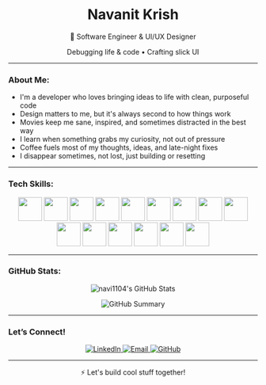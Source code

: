 <h1 align="center">Navanit Krish</h1>

<p align="center">
  🧠 Software Engineer & UI/UX Designer  
</p>
<p align="center">
  Debugging life & code • Crafting slick UI
</p>

---

### About Me:

- I'm a developer who loves bringing ideas to life with clean, purposeful code  
- Design matters to me, but it's always second to how things work  
- Movies keep me sane, inspired, and sometimes distracted in the best way  
- I learn when something grabs my curiosity, not out of pressure  
- Coffee fuels most of my thoughts, ideas, and late-night fixes  
- I disappear sometimes, not lost, just building or resetting

---

### Tech Skills:

<div align="center">
  <img src="https://skillicons.dev/icons?i=ts" width="48" />
  <img src="https://skillicons.dev/icons?i=js" width="48" />
  <img src="https://skillicons.dev/icons?i=react" width="48" />
<img src="https://skillicons.dev/icons?i=dart" width="48" />
<img src="https://skillicons.dev/icons?i=flutter" width="48" />
<img src="https://skillicons.dev/icons?i=cpp" width="48" />
 
  <img src="https://skillicons.dev/icons?i=nodejs" width="48" />
  <img src="https://skillicons.dev/icons?i=express" width="48" />
  <img src="https://skillicons.dev/icons?i=mongodb" width="48" />
  <img src="https://skillicons.dev/icons?i=firebase" width="48" />
  <img src="https://skillicons.dev/icons?i=scss" width="48" />
  <img src="https://skillicons.dev/icons?i=figma" width="48" />
  <img src="https://skillicons.dev/icons?i=git" width="48" />
  <img src="https://skillicons.dev/icons?i=github" width="48" />
  <img src="https://skillicons.dev/icons?i=vscode" width="48" />
</div>


---

### GitHub Stats:

<p align="center">
 <img src="https://streak-stats.demolab.com?user=navi1104&theme=dark&hide_border=true" alt="navi1104's GitHub Stats" />
</p>
<p align="center">
  <img src="https://github-profile-summary-cards.vercel.app/api/cards/profile-details?username=navi1104&theme=tokyonight" alt="GitHub Summary" />
</p>

---

### Let’s Connect!

<p align="center">
  <a href="https://www.linkedin.com/in/navanit-krish-k-m-632a0a226/" target="_blank">
    <img src="https://img.shields.io/badge/LinkedIn-%230077B5.svg?style=for-the-badge&logo=linkedin&logoColor=white" alt="LinkedIn" />
  </a>
  <a href="mailto:navanitkrishkm@gmail.com">
    <img src="https://img.shields.io/badge/Email-%23ff6ac1.svg?style=for-the-badge&logo=gmail&logoColor=white" alt="Email" />
  </a>
  <a href="https://github.com/navi1104" target="_blank">
    <img src="https://img.shields.io/badge/GitHub-%23117a8b.svg?style=for-the-badge&logo=github&logoColor=white" alt="GitHub" />
  </a>
</p>

---

<p align="center">
  ⚡ Let's build cool stuff together!
</p>
